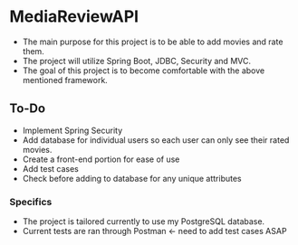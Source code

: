 # MediaReviewAPI
- The main purpose for this project is to be able to add movies and rate them.
- The project will utilize Spring Boot, JDBC, Security and MVC.
- The goal of this project is to become comfortable with the above mentioned framework.

## To-Do
- Implement Spring Security
- Add database for individual users so each user can only see their rated movies.
- Create a front-end portion for ease of use
- Add test cases
- Check before adding to database for any unique attributes


### Specifics
- The project is tailored currently to use my PostgreSQL database.
- Current tests are ran through Postman <- need to add test cases ASAP
